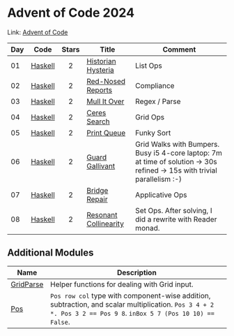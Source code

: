 # Advent of Code 2024

Link: [Advent of Code](https://adventofcode.com/2024)

| Day | Code             | Stars | Title                                                     | Comment       |
| --- | ---------------- | :---: | --------------------------------------------------------- | ------------- |
| 01  | [Haskell](01.hs) |   2   | [Historian Hysteria](https://adventofcode.com/2024/day/1) | List Ops      |
| 02  | [Haskell](02.hs) |   2   | [Red-Nosed Reports](https://adventofcode.com/2024/day/2)  | Compliance    |
| 03  | [Haskell](03.hs) |   2   | [Mull It Over](https://adventofcode.com/2024/day/3)       | Regex / Parse |
| 04  | [Haskell](04.hs) |   2   | [Ceres Search](https://adventofcode.com/2024/day/4)       | Grid Ops      |
| 05  | [Haskell](05.hs) |   2   | [Print Queue](https://adventofcode.com/2024/day/5)        | Funky Sort    |
| 06  | [Haskell](06.hs) | 2 | [Guard Gallivant](https://adventofcode.com/2024/day/6) | Grid Walks with Bumpers. Busy i5 4-core laptop: 7m at time of solution -> 30s refined -> 15s with trivial parallelism :-) |
| 07 | [Haskell](07.hs) | 2 | [Bridge Repair](https://adventofcode.com/2024day/7) | Applicative Ops |
| 08 | [Haskell](08.hs) | 2 | [Resonant Collinearity](https://adventofcode.com/2024/day/8) | Set Ops. After solving, I did a rewrite with Reader monad. |

## Additional Modules

| Name | Description |
|--|--|
| [GridParse](GridParse.hs) | Helper functions for dealing with Grid input. |
| [Pos](Pos.hs) | `Pos row col` type with component-wise addition, subtraction, and scalar multiplication. `Pos 3 4 + 2 *. Pos 3 2 == Pos 9 8`. `inBox 5 7 (Pos 10 10) == False`. |
